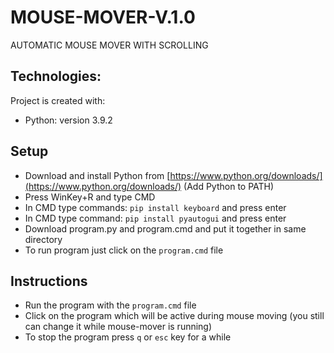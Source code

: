 # MOUSE-MOVER-V.1.0
AUTOMATIC MOUSE MOVER WITH SCROLLING
## Technologies:
Project is created with:
* Python: version 3.9.2
## Setup
* Download and install Python from [https://www.python.org/downloads/](https://www.python.org/downloads/)
(Add Python to PATH)
* Press WinKey+R and type CMD
* In CMD type commands: `pip install keyboard` and press enter
* In CMD type command: `pip install pyautogui` and press enter
* Download program.py and program.cmd and put it together in same directory
* To run program just click on the `program.cmd` file
## Instructions
* Run the program with the `program.cmd` file
* Click on the program which will be active during mouse moving (you still can change it while mouse-mover is running)
* To stop the program press `q` or `esc` key for a while
